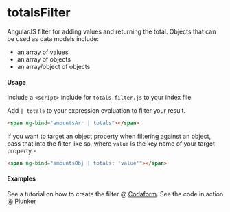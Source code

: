 # totalsFilter
AngularJS filter for adding values and returning the total. Objects that can be used as data models include:

- an array of values
- an array of objects
- an array/object of objects

#### Usage

Include a `<script>` include for `totals.filter.js` to your index file.

Add `| totals` to your expression evaluation to filter your result.
``` html
<span ng-bind="amountsArr | totals"></span>
```

If you want to target an object property when filtering against an object, pass that into the filter like so, where `value` is the key name of your target property -

``` html
<span ng-bind="amountsObj | totals: 'value'"></span>
```

#### Examples
See a tutorial on how to create the filter @ <a href="http://www.codaform.net">Codaform</a>.
See the code in action @ <a href="http://plnkr.co/edit/V0fiH9?p=preview">Plunker</a>


